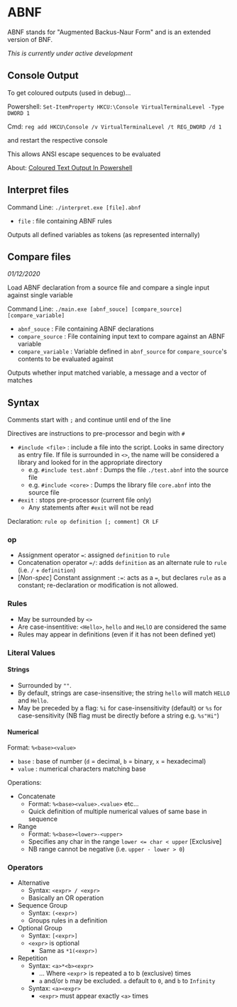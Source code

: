 # ABNF

ABNF stands for "Augmented Backus-Naur Form" and is an extended version of BNF.

*This is currently under active development*

## Console Output

To get coloured outputs (used in debug)...

Powershell: `Set-ItemProperty HKCU:\Console VirtualTerminalLevel -Type DWORD 1`

Cmd: `reg add HKCU\Console /v VirtualTerminalLevel /t REG_DWORD /d 1`

and restart the respective console

This allows ANSI escape sequences to be evaluated

About: [Coloured Text Output In Powershell](https://stackoverflow.com/questions/51680709/colored-text-output-in-powershell-console-using-ansi-vt100-codes)

## Interpret files

Command Line: `./interpret.exe [file].abnf`

- `file` : file containing ABNF rules

Outputs all defined variables as tokens (as represented internally)

## Compare files
*01/12/2020*

Load ABNF declaration from a source file and compare a single input against single variable

Command Line: `./main.exe [abnf_souce] [compare_source] [compare_variable]`

- `abnf_souce` : File containing ABNF declarations
- `compare_source` : File containing input text to compare against an ABNF variable
- `compare_variable` : Variable defined in `abnf_source` for `compare_source`'s contents to be evaluated against

Outputs whether input matched variable, a message and a vector of matches

## Syntax

Comments start with `;` and continue until end of the line

Directives are instructions to pre-processor and begin with `#`
- `#include <file>` : include a file into the script. Looks in same directory as entry file. If file is surrounded in `<>`, the name will be considered a library and looked for in the appropriate directory
  - e.g. `#include test.abnf` : Dumps the file `./test.abnf` into the source file
  - e.g. `#include <core>` : Dumps the library file `core.abnf` into the source file
- `#exit` : stops pre-processor (current file only)
  - Any statements after `#exit` will not be read

Declaration: `rule op definition [; comment] CR LF`

### op

- Assignment operator `=`: assigned `definition` to `rule`
- Concatenation operator `=/`: adds `definition` as an alternate rule to `rule` (i.e. `/` + `definition`)
- [*Non-spec*] Constant assignment `:=`: acts as a `=`, but declares `rule` as a constant; re-declaration or modification is not allowed.

### Rules

- May be surrounded by `<>`
- Are case-insentitive: `<Hello>`, `hello` and `HeLlO` are considered the same
- Rules may appear in definitions (even if it has not been defined yet)

### Literal Values

#### Strings

- Surrounded by `""`.
- By default, strings are case-insensitive; the string `hello` will match `HELLO` and `Hello`.
- May be preceded by a flag: `%i` for case-insensitivity (default) or `%s` for case-sensitivity (NB flag must be directly before a string e.g. `%s"Hi"`)

#### Numerical

Format: `%<base><value>`

- `base` : base of number (`d` = decimal, `b` = binary, `x` = hexadecimal)
- `value` : numerical characters matching base

Operations:

- Concatenate
  - Format: `%<base><value>.<value>` etc...
  - Quick definition of multiple numerical values of same base in sequence
- Range
  - Format: `%<base><lower>-<upper>`
  - Specifies any char in the range `lower <= char < upper` [Exclusive]
  - NB range cannot be negative (i.e. `upper - lower > 0`)

### Operators

- Alternative
  - Syntax: `<expr> / <expr>`
  - Basically an OR operation
- Sequence Group
  - Syntax: `(<expr>)`
  - Groups rules in a definition
- Optional Group
  - Syntax: `[<expr>]`
  - `<expr>` is optional
    - Same as `*1(<expr>)`
- Repetition
  - Syntax: `<a>*<b><expr>`
    - ... Where `<expr`> is repeated a to b (exclusive) times
    - `a` and/or `b` may be excluded. `a` default to `0`, and `b` to `Infinity`
  - Syntax: `<a><expr>`
    - `<expr>` must appear exactly `<a>` times
